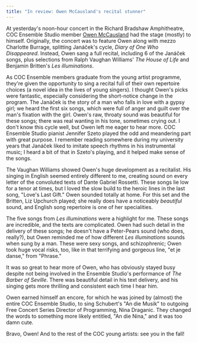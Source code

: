 ```yaml
---
title: "In review: Owen McCausland's recital stunner"
---
```


At yesterday's noon-hour concert in the Richard Bradshaw Amphitheatre, COC Ensemble Studio member [Owen McCausland](/scene/people/owen-mccausland/) had the stage (mostly) to himself. Originally, the concert was to feature Owen along with mezzo Charlotte Burrage, splitting Janáček's cycle, *Diary of One Who Disappeared*. Instead, Owen sang a full recital, including 6 of the Janáček songs, plus selections from Ralph Vaughan Williams' *The House of Life* and Benjamin Britten's *Les illuminations*. 

As COC Ensemble members graduate from the young artist programme, they're given the opportunity to sing a recital full of their own repertoire choices (a novel idea in the lives of young singers). I thought Owen's picks were fantastic, especially considering the short-notice change in the program. The Janáček is the story of a man who falls in love with a gypsy girl; we heard the first six songs, which were full of anger and guilt over the man's fixation with the girl. Owen's raw, throaty sound was beautiful for these songs; there was real wanting in his tone, sometimes crying out. I don't know this cycle well, but Owen left me eager to hear more. COC Ensemble Studio pianist Jennifer Szeto played the odd and meandering part with great purpose. I remember reading somewhere during my university years that Janáček liked to imitate speech rhythms in his instrumental music; I heard a bit of that in Szeto's playing, and it helped make sense of the songs.

The Vaughan Williams showed Owen's huge development as a recitalist. His singing in English seemed entirely different to me, creating sound on every letter of the convoluted texts of Dante Gabriel Rossetti. These songs lie low for a tenor at times, but I loved the slow build to the heroic lines in the last song, "Love's Last Gift." Owen sounded totally at home. For this set and the Britten, Liz Upchurch played; she really does have a noticeably *beautiful* sound, and English song repertoire is one of her specialities. 

The five songs from *Les illuminations* were a highlight for me. These songs are incredible, and the texts are complicated. Owen had such detail in the delivery of these songs; he doesn't have a Peter-Pears sound (who does, really?), but Owen reminded me of how different *Les illuminations* sounds when sung by a man. These were sexy songs, and schizophrenic; Owen took huge vocal risks, too, like in that terrifying and gorgeous line, "et je danse," from "Phrase." 

It was so great to hear more of Owen, who has obviously stayed busy despite not being involved in the Ensemble Studio's performance of *The Barber of Seville*. There was beautiful detail in his text delivery, and his singing gets more thrilling and consistent each time I hear him.

Owen earned himself an encore, for which he was joined by (almost) the entire COC Ensemble Studio, to sing Schubert's "An die Musik" to outgoing Free Concert Series Director of Programming, Nina Draganic. They changed the words to something more likely entitled, "An die Nina," and it was too damn cute.

Bravo, Owen! And to the rest of the COC young artists: see you in the fall!
